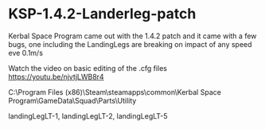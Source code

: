# KSP-1.4.2-Landerleg-patch
Kerbal Space Program came out with the 1.4.2 patch and it came with a few bugs, one including the LandingLegs are breaking on impact of any speed eve 0.1m/s

Watch the video on basic editing of the .cfg files
https://youtu.be/njvtjLWB8r4 

C:\Program Files (x86)\Steam\steamapps\common\Kerbal Space Program\GameData\Squad\Parts\Utility

landingLegLT-1, landingLegLT-2, landingLegLT-5
